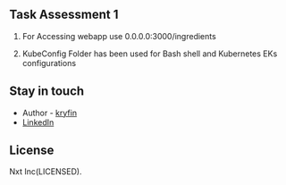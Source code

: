 

## Task Assessment 1

1. For Accessing webapp 
    use 0.0.0.0:3000/ingredients

2. KubeConfig Folder has been used for Bash shell and Kubernetes EKs configurations


## Stay in touch

- Author - [kryfin](https://github.com/kryfin)
- [LinkedIn](www.linkedin.com/in/muhammad-usman-38a5161b2)
## License

Nxt Inc(LICENSED).
